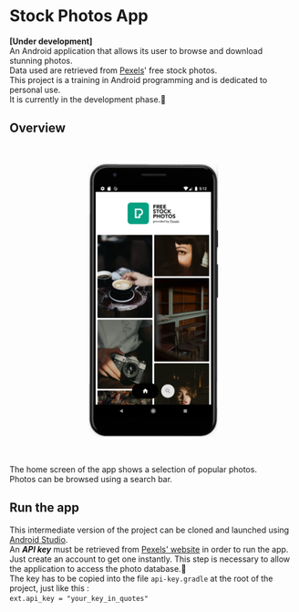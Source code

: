 # Stock Photos App 
**[Under development]**  
An Android application that allows its user to browse and download stunning photos.  
Data used are retrieved from [Pexels](https://www.pexels.com/api/)' free stock photos.  
This project is a training in Android programming and is dedicated to personal use.  
It is currently in the development phase.:construction:

## Overview
</br><p align="center">
  <img src="img/app-screenshot.png" alt="Screenshot of the application" height=480/>
</p></br>

The home screen of the app shows a selection of popular photos.  
Photos can be browsed using a search bar.

## Run the app
This intermediate version of the project can be cloned and launched using [Android Studio](https://developer.android.com/studio).  
An ***API key*** must be retrieved from [Pexels' website](https://www.pexels.com/api/?locale=en-US) in order to run the app.  
Just create an account to get one instantly. This step is necessary to allow the application to access the photo database.:key:  
The key has to be copied into the file `api-key.gradle` at the root of the project, just like this :  
`ext.api_key = "your_key_in_quotes"`
